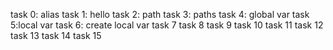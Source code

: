task 0: alias
task 1: hello
task 2: path
task 3: paths
task 4: global var
task 5:local var
task 6: create local var
task 7
task 8
task 9
task 10
task 11
task 12
task 13
task 14
task 15
